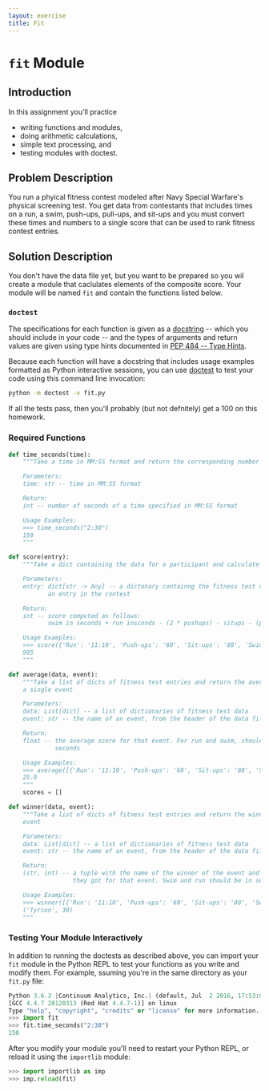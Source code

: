 ```yaml
---
layout: exercise
title: Fit
---
```


# `fit` Module

## Introduction

In this assignment you'll practice

- writing functions and modules,
- doing arithmetic calculations,
- simple text processing, and
- testing modules with doctest.

## Problem Description

You run a phyical fitness contest modeled after Navy Special Warfare's physical screening test. You get data from contestants that includes times on a run, a swim, push-ups, pull-ups, and sit-ups and you must convert these times and numbers to a single score that can be used to rank fitness contest entries.

## Solution Description

You don't have the data file yet, but you want to be prepared so you wil create a module that caclulates elements of the composite score. Your module will be named `fit` and contain the functions listed below.

### `doctest`

The specifications for each function is given as a [docstring](https://www.python.org/dev/peps/pep-0257/) -- which you should include in your code -- and the types of arguments and return values are given using type hints documented in [PEP 484 -- Type Hints](https://www.python.org/dev/peps/pep-0484/).

Because each function will have a docstring that includes usage examples formatted as Python interactive sessions, you can use [doctest](https://docs.python.org/3/library/doctest.html) to test your code using this command line invocation:

```sh
python -m doctest -v fit.py
```

If all the tests pass, then you'll probably (but not defnitely) get a 100 on this homework.

### Required Functions

```Python
def time_seconds(time):
    """Take a time in MM:SS format and return the corresponding number of seconds

    Parameters:
    time: str -- time in MM:SS format

    Return:
    int -- number of seconds of a time specified in MM:SS format

    Usage Examples:
    >>> time_seconds("2:30")
    150
    """

def score(entry):
    """Take a dict containing the data for a participant and calculate a score

    Parameters:
    entry: dict[str -> Any] -- a dictonary containng the fitness test data for
           an entry in the contest

    Return:
    int -- score computed as follows:
           swim in seconds + run insconds - (2 * pushups) - situps - (pullups * 6)

    Usage Examples:
    >>> score({'Run': '11:10', 'Push-ups': '60', 'Sit-ups': '80', 'Swim': '11:45', 'Name': 'Tyrion', 'Pull-ups': '30'})
    995
    """

def average(data, event):
    """Take a list of dicts of fitness test entries and return the average for
    a single event

    Parameters:
    data: List[dict] -- a list of dictionaries of fitness test data
    event: str -- the name of an event, from the header of the data file

    Return:
    float -- the average score for that event. For run and swim, should be in
             seconds

    Usage Examples:
    >>> average([{'Run': '11:10', 'Push-ups': '60', 'Sit-ups': '80', 'Swim': '11:45', 'Name': 'Tyrion', 'Pull-ups': '30'}, {'Run': '12:00', 'Push-ups': '100', 'Sit-ups': '100', 'Swim': '12:45', 'Name': 'Drogo', 'Pull-ups': '20'}], "Pull-ups")
    25.0
    """
    scores = []

def winner(data, event):
    """Take a list of dicts of fitness test entries and return the winner of
    event

    Parameters:
    data: List[dict] -- a list of dictionaries of fitness test data
    event: str -- the name of an event, from the header of the data file

    Return:
    (str, int) -- a tuple with the name of the winner of the event and the score
                  they got for that event. Swim and run should be in seconds

    Usage Examples:
    >>> winner([{'Run': '11:10', 'Push-ups': '60', 'Sit-ups': '80', 'Swim': '11:45', 'Name': 'Tyrion', 'Pull-ups': '30'}, {'Run': '12:00', 'Push-ups': '100', 'Sit-ups': '100', 'Swim': '12:45', 'Name': 'Drogo', 'Pull-ups': '20'}], "Pull-ups")
    ('Tyrion', 30)
    """
```

### Testing Your Module Interactively

In addition to running the doctests as described above, you can import your `fit` module in the Python REPL to test your functions as you write and modify them. For example, ssuming you're in the same directory as your `fit.py` file:

```Python
Python 3.6.3 |Continuum Analytics, Inc.| (default, Jul  2 2016, 17:53:06)
[GCC 4.4.7 20120313 (Red Hat 4.4.7-1)] on linux
Type "help", "copyright", "credits" or "license" for more information.
>>> import fit
>>> fit.time_seconds("2:30")
150
```

After you modify your module you'll need to restart your Python REPL, or reload it using the `importlib` module:

```Python
>>> import importlib as imp
>>> imp.reload(fit)
```
